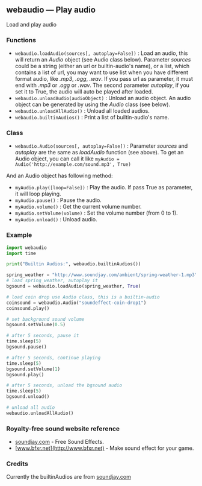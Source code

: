 ## webaudio — Play audio

Load and play audio

### Functions

* `webaudio.loadAudio(sources[, autoplay=False])` : Load an audio, this will return an _Audio_ object (see Audio class below). Parameter _sources_ could be a string (either an url or builtin-audio's name), or a list, which contains a list of url, you may want to use list when you have different format audio, like _.mp3_, _.ogg_, _.wav_. If you pass url as parameter, it must end with _.mp3_ or _.ogg_ or _.wav_. The second parameter _autoplay_, if you set it to True, the audio will auto be played after loaded.
* `webaudio.unloadAudio(audioObject)` : Unload an audio object. An audio object can be generated by using the _Audio_ class (see below).
* `webaudio.unloadAllAudio()` : Unload all loaded audios.
* `webaudio.builtinAudios()` : Print a list of builtin-audio's name.

### Class

* `webaudio.Audio(sources[, autoplay=False])` : Parameter _sources_ and _autoplay_ are the same as _loadAudio_ function (see above). To get an Audio object, you can call it like `myAudio = Audio('http://example.com/sound.mp3', True)`

And an Audio object has following method:

* `myAudio.play([loop=False])` : Play the audio. If pass True as parameter, it will loop playing.
* `myAudio.pause()` : Pause the audio.
* `myAudio.volume()` : Get the current volume number.
* `myAudio.setVolume(volume)` : Set the volume number (from 0 to 1).
* `myAudio.unload()` : Unload audio.

### Example

```python
import webaudio
import time

print("Builtin Audios:", webaudio.builtinAudios())

spring_weather = "http://www.soundjay.com/ambient/spring-weather-1.mp3"
# load spring_weather, autoplay it
bgsound = webaudio.loadAudio(spring_weather, True)

# load coin drop use Audio class, this is a builtin-audio
coinsound = webaudio.Audio("soundeffect-coin-drop1")
coinsound.play()

# set background sound volume
bgsound.setVolume(0.5)

# after 5 seconds, pause it
time.sleep(5)
bgsound.pause()

# after 5 seconds, continue playing
time.sleep(5)
bgsound.setVolume(1)
bgsound.play()

# after 5 seconds, unload the bgsound audio
time.sleep(5)
bgsound.unload()

# unload all audio
webaudio.unloadAllAudio()
```

### Royalty-free sound website reference

* [soundjay.com](http://www.soundjay.com) - Free Sound Effects.
* [www.bfxr.net](http://www.bfxr.net) - Make sound effect for your game.

### Credits

Currently the builtinAudios are from [soundjay.com](http://www.soundjay.com/)

